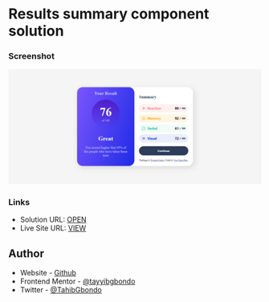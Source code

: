 # Results summary component solution

### Screenshot

![Desktop View](./screenshot/desk.png)

### Links

- Solution URL: [OPEN](https://github.com/tayyibGbondo/summary-component)
- Live Site URL: [VIEW](https://summary-component-tayyib.netlify.app/)

## Author

- Website - [Github](https://github.com/tayyibGbondo)
- Frontend Mentor - [@tayyibgbondo](https://www.frontendmentor.io/profile/tayyyibgbondo)
- Twitter - [@TahibGbondo](https://www.twitter.com/TahibGbondo)
